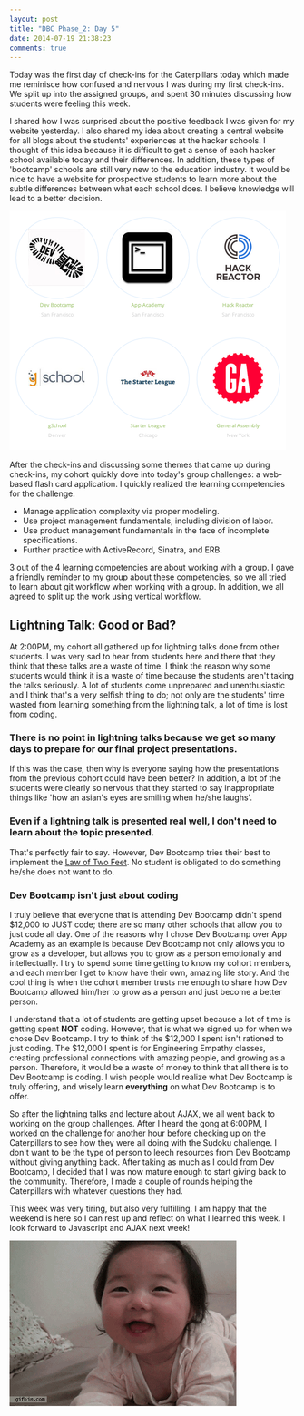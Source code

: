 ```yaml
---
layout: post
title: "DBC Phase_2: Day 5"
date: 2014-07-19 21:38:23
comments: true
---
```


Today was the first day of check-ins for the Caterpillars today which made me reminisce how confused and nervous I was during my first check-ins. We split up into the assigned groups, and spent 30 minutes discussing how students were feeling this week.

I shared how I was surprised about the positive feedback I was given for my website yesterday. I also shared my idea about creating a central website for all blogs about the students' experiences at the hacker schools. I thought of this idea because it is difficult to get a sense of each hacker school available today and their differences. In addition, these types of 'bootcamp' schools are still very new to the education industry. It would be nice to have a website for prospective students to learn more about the subtle differences between what each school does. I believe knowledge will lead to a better decision.

![alt text](/assets/img/schools.jpg "Hacker schools")

After the check-ins and discussing some themes that came up during check-ins, my cohort quickly dove into today's group challenges: a web-based flash card application. I quickly realized the learning competencies for the challenge:

  * Manage application complexity via proper modeling.
  * Use project management fundamentals, including division of labor.
  * Use product management fundamentals in the face of incomplete specifications.
  * Further practice with ActiveRecord, Sinatra, and ERB.

3 out of the 4 learning competencies are about working with a group. I gave a friendly reminder to my group about these competencies, so we all tried to learn about git workflow when working with a group. In addition, we all agreed to split up the work using vertical workflow.

## Lightning Talk: Good or Bad?

At 2:00PM, my cohort all gathered up for lightning talks done from other students. I was very sad to hear from students here and there that they think that these talks are a waste of time. I think the reason why some students would think it is a waste of time because the students aren't taking the talks seriously. A lot of students come unprepared and unenthusiastic and I think that's a very selfish thing to do; not only are the students' time wasted from learning something from the lightning talk, a lot of time is lost from coding.

### There is no point in lightning talks because we get so many days to prepare for our final project presentations.

If this was the case, then why is everyone saying how the presentations from the previous cohort could have been better? In addition, a lot of the students were clearly so nervous that they started to say inappropriate things like 'how an asian's eyes are smiling when he/she laughs'.

### Even if a lightning talk is presented real well, I don't need to learn about the topic presented.

That's perfectly fair to say. However, Dev Bootcamp tries their best to implement the [Law of Two Feet](http://en.wikipedia.org/wiki/Open_Space_Technology#Law_of_two_feet). No student is obligated to do something he/she does not want to do.

### Dev Bootcamp isn't just about coding

I truly believe that everyone that is attending Dev Bootcamp didn't spend $12,000 to JUST code; there are so many other schools that allow you to just code all day. One of the reasons why I chose Dev Bootcamp over App Academy as an example is because Dev Bootcamp not only allows you to grow as a developer, but allows you to grow as a person emotionally and intellectually. I try to spend some time getting to know my cohort members, and each member I get to know have their own, amazing life story. And the cool thing is when the cohort member trusts me enough to share how Dev Bootcamp allowed him/her to grow as a person and just become a better person.

I understand that a lot of students are getting upset because a lot of time is getting spent **NOT** coding. However, that is what we signed up for when we chose Dev Bootcamp. I try to think of the $12,000 I spent isn't rationed to just coding. The $12,000 I spent is for Engineering Empathy classes, creating professional connections with amazing people, and growing as a person. Therefore, it would be a waste of money to think that all there is to Dev Bootcamp is coding. I wish people would realize what Dev Bootcamp is truly offering, and wisely learn **everything** on what Dev Bootcamp is to offer.

So after the lightning talks and lecture about AJAX, we all went back to working on the group challenges. After I heard the gong at 6:00PM, I worked on the challenge for another hour before checking up on the Caterpillars to see how they were all doing with the Sudoku challenge. I don't want to be the type of person to leech resources from Dev Bootcamp without giving anything back. After taking as much as I could from Dev Bootcamp, I decided that I was now mature enough to start giving back to the community. Therefore, I made a couple of rounds helping the Caterpillars with whatever questions they had.

This week was very tiring, but also very fulfilling. I am happy that the weekend is here so I can rest up and reflect on what I learned this week. I look forward to Javascript and AJAX next week!

![alt text](/assets/img/sleep.gif "Take me away sleep gods")